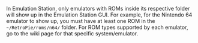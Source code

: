 In Emulation Station, only emulators with ROMs inside its respective folder will show up in the Emulation Station GUI. For example, for the Nintendo 64 emulator to show up, you must have at least one ROM in the `~/RetroPie/roms/n64/` folder. For ROM types supported by each emulator, go to the wiki page for that specific system/emulator. 